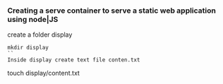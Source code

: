 ### Creating a serve container to serve a static web application using node|JS
create a folder display
```
mkdir display
``
Inside display create text file conten.txt
```
touch display/content.txt
```
